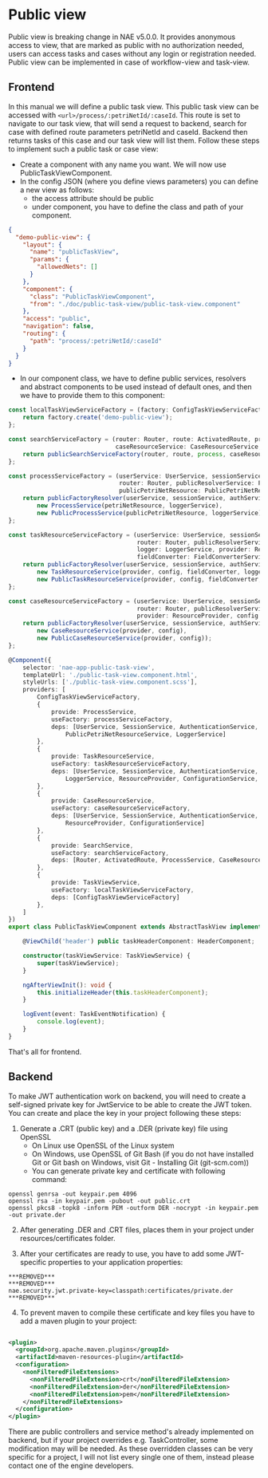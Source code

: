 # Public view

Public view is breaking change in NAE v5.0.0. It provides anonymous access to view, that are marked as public with no
authorization needed, users can access tasks and cases without any login or registration needed. Public view can be
implemented in case of workflow-view and task-view.

## Frontend

In this manual we will define a public task view. This public task view can be accessed with
`<url>/process/:petriNetId/:caseId`. This route is set to navigate to our task view, that will send a request to
backend, search for case with defined route parameters petriNetId and caseId. Backend then returns tasks of this case
and our task view will list them. Follow these steps to implement such a public task or case view:

- Create a component with any name you want. We will now use PublicTaskViewComponent.
- In the config JSON (where you define views parameters) you can define a new view as follows:
    - the access attribute should be public
    - under component, you have to define the class and path of your component.

```json
{
  "demo-public-view": {
    "layout": {
      "name": "publicTaskView",
      "params": {
        "allowedNets": []
      }
    },
    "component": {
      "class": "PublicTaskViewComponent",
      "from": "./doc/public-task-view/public-task-view.component"
    },
    "access": "public",
    "navigation": false,
    "routing": {
      "path": "process/:petriNetId/:caseId"
    }
  }
}
```

- In our component class, we have to define public services, resolvers and abstract components to be used instead of
  default ones, and then we have to provide them to this component:

```ts
const localTaskViewServiceFactory = (factory: ConfigTaskViewServiceFactory) => {
    return factory.create('demo-public-view');
};

const searchServiceFactory = (router: Router, route: ActivatedRoute, process: ProcessService,
                              caseResourceService: CaseResourceService, snackBarService: SnackBarService) => {
    return publicSearchServiceFactory(router, route, process, caseResourceService, snackBarService);
};

const processServiceFactory = (userService: UserService, sessionService: SessionService, authService: AuthenticationService,
                               router: Router, publicResolverService: PublicUrlResolverService, petriNetResource: PetriNetResourceService,
                               publicPetriNetResource: PublicPetriNetResourceService, loggerService: LoggerService) => {
    return publicFactoryResolver(userService, sessionService, authService, router, publicResolverService,
        new ProcessService(petriNetResource, loggerService),
        new PublicProcessService(publicPetriNetResource, loggerService));
};

const taskResourceServiceFactory = (userService: UserService, sessionService: SessionService, authService: AuthenticationService,
                                    router: Router, publicResolverService: PublicUrlResolverService,
                                    logger: LoggerService, provider: ResourceProvider, config: ConfigurationService,
                                    fieldConverter: FieldConverterService) => {
    return publicFactoryResolver(userService, sessionService, authService, router, publicResolverService,
        new TaskResourceService(provider, config, fieldConverter, logger),
        new PublicTaskResourceService(provider, config, fieldConverter, logger));
};

const caseResourceServiceFactory = (userService: UserService, sessionService: SessionService, authService: AuthenticationService,
                                    router: Router, publicResolverService: PublicUrlResolverService,
                                    provider: ResourceProvider, config: ConfigurationService) => {
    return publicFactoryResolver(userService, sessionService, authService, router, publicResolverService,
        new CaseResourceService(provider, config),
        new PublicCaseResourceService(provider, config));
};

@Component({
    selector: 'nae-app-public-task-view',
    templateUrl: './public-task-view.component.html',
    styleUrls: ['./public-task-view.component.scss'],
    providers: [
        ConfigTaskViewServiceFactory,
        {
            provide: ProcessService,
            useFactory: processServiceFactory,
            deps: [UserService, SessionService, AuthenticationService, Router, PublicUrlResolverService, PetriNetResourceService,
                PublicPetriNetResourceService, LoggerService]
        },
        {
            provide: TaskResourceService,
            useFactory: taskResourceServiceFactory,
            deps: [UserService, SessionService, AuthenticationService, Router, PublicUrlResolverService,
                LoggerService, ResourceProvider, ConfigurationService, FieldConverterService]
        },
        {
            provide: CaseResourceService,
            useFactory: caseResourceServiceFactory,
            deps: [UserService, SessionService, AuthenticationService, Router, PublicUrlResolverService,
                ResourceProvider, ConfigurationService]
        },
        {
            provide: SearchService,
            useFactory: searchServiceFactory,
            deps: [Router, ActivatedRoute, ProcessService, CaseResourceService, SnackBarService]
        },
        {
            provide: TaskViewService,
            useFactory: localTaskViewServiceFactory,
            deps: [ConfigTaskViewServiceFactory]
        },
    ]
})
export class PublicTaskViewComponent extends AbstractTaskView implements AfterViewInit {

    @ViewChild('header') public taskHeaderComponent: HeaderComponent;

    constructor(taskViewService: TaskViewService) {
        super(taskViewService);
    }

    ngAfterViewInit(): void {
        this.initializeHeader(this.taskHeaderComponent);
    }

    logEvent(event: TaskEventNotification) {
        console.log(event);
    }
}
```

That's all for frontend.

## Backend

To make JWT authentication work on backend, you will need to create a self-signed private key for JwtService to be able
to create the JWT token. You can create and place the key in your project following these steps:

1. Generate a .CRT (public key) and a .DER (private key) file using OpenSSL
    - On Linux use OpenSSL of the Linux system
    - On Windows, use OpenSSL of Git Bash (if you do not have installed Git or Git bash on Windows, visit Git -
      Installing Git (git-scm.com))
    - You can generate private key and certificate with following command:

```shell
openssl genrsa -out keypair.pem 4096
openssl rsa -in keypair.pem -pubout -out public.crt
openssl pkcs8 -topk8 -inform PEM -outform DER -nocrypt -in keypair.pem -out private.der
```

2. After generating .DER and .CRT files, places them in your project under resources/certificates folder.

3. After your certificates are ready to use, you have to add some JWT-specific properties to your application
   properties:

```properties
***REMOVED***
***REMOVED***
nae.security.jwt.private-key=classpath:certificates/private.der
***REMOVED***
```

4. To prevent maven to compile these certificate and key files you have to add a maven plugin to your project:

```xml

<plugin>
  <groupId>org.apache.maven.plugins</groupId>
  <artifactId>maven-resources-plugin</artifactId>
  <configuration>
    <nonFilteredFileExtensions>
      <nonFilteredFileExtension>crt</nonFilteredFileExtension>
      <nonFilteredFileExtension>der</nonFilteredFileExtension>
      <nonFilteredFileExtension>pem</nonFilteredFileExtension>
    </nonFilteredFileExtensions>
  </configuration>
</plugin>
```

There are public controllers and service method's already implemented on backend, but if your project overrides e.g.
TaskController, some modification may will be needed. As these overridden classes can be very specific for a project, I
will not list every single one of them, instead please contact one of the engine developers.